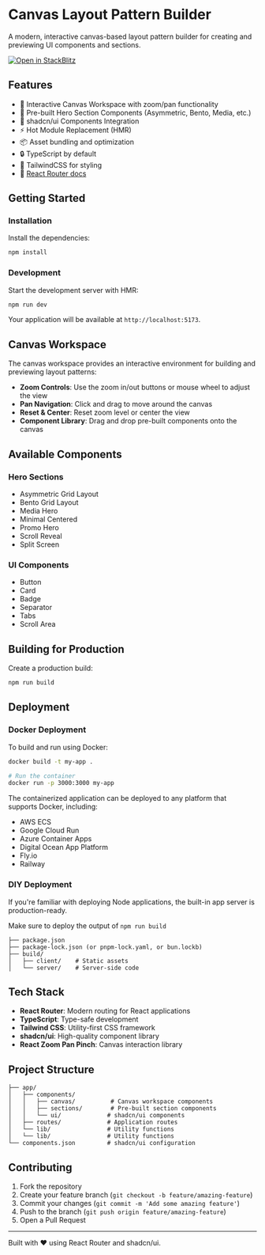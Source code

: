 # Canvas Layout Pattern Builder

A modern, interactive canvas-based layout pattern builder for creating and previewing UI components and sections.

[![Open in StackBlitz](https://developer.stackblitz.com/img/open_in_stackblitz.svg)](https://stackblitz.com/github/taehyunky/layoutPattern-withCanvas)

## Features

- 🎨 Interactive Canvas Workspace with zoom/pan functionality
- 🧩 Pre-built Hero Section Components (Asymmetric, Bento, Media, etc.)
- 🎯 shadcn/ui Components Integration
- ⚡️ Hot Module Replacement (HMR)
- 📦 Asset bundling and optimization
- 🔒 TypeScript by default
- 🎉 TailwindCSS for styling
- 📖 [React Router docs](https://reactrouter.com/)

## Getting Started

### Installation

Install the dependencies:

```bash
npm install
```

### Development

Start the development server with HMR:

```bash
npm run dev
```

Your application will be available at `http://localhost:5173`.

## Canvas Workspace

The canvas workspace provides an interactive environment for building and previewing layout patterns:

- **Zoom Controls**: Use the zoom in/out buttons or mouse wheel to adjust the view
- **Pan Navigation**: Click and drag to move around the canvas
- **Reset & Center**: Reset zoom level or center the view
- **Component Library**: Drag and drop pre-built components onto the canvas

## Available Components

### Hero Sections

- Asymmetric Grid Layout
- Bento Grid Layout
- Media Hero
- Minimal Centered
- Promo Hero
- Scroll Reveal
- Split Screen

### UI Components

- Button
- Card
- Badge
- Separator
- Tabs
- Scroll Area

## Building for Production

Create a production build:

```bash
npm run build
```

## Deployment

### Docker Deployment

To build and run using Docker:

```bash
docker build -t my-app .

# Run the container
docker run -p 3000:3000 my-app
```

The containerized application can be deployed to any platform that supports Docker, including:

- AWS ECS
- Google Cloud Run
- Azure Container Apps
- Digital Ocean App Platform
- Fly.io
- Railway

### DIY Deployment

If you're familiar with deploying Node applications, the built-in app server is production-ready.

Make sure to deploy the output of `npm run build`

```
├── package.json
├── package-lock.json (or pnpm-lock.yaml, or bun.lockb)
├── build/
│   ├── client/    # Static assets
│   └── server/    # Server-side code
```

## Tech Stack

- **React Router**: Modern routing for React applications
- **TypeScript**: Type-safe development
- **Tailwind CSS**: Utility-first CSS framework
- **shadcn/ui**: High-quality component library
- **React Zoom Pan Pinch**: Canvas interaction library

## Project Structure

```
├── app/
│   ├── components/
│   │   ├── canvas/          # Canvas workspace components
│   │   ├── sections/        # Pre-built section components
│   │   └── ui/             # shadcn/ui components
│   ├── routes/             # Application routes
│   └── lib/                # Utility functions
│   └── lib/                # Utility functions
└── components.json         # shadcn/ui configuration
```

## Contributing

1. Fork the repository
2. Create your feature branch (`git checkout -b feature/amazing-feature`)
3. Commit your changes (`git commit -m 'Add some amazing feature'`)
4. Push to the branch (`git push origin feature/amazing-feature`)
5. Open a Pull Request

---

Built with ❤️ using React Router and shadcn/ui.
